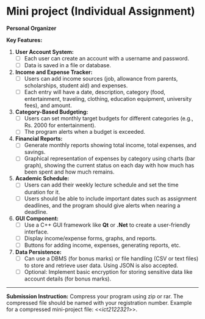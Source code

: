 # Mini project (Individual Assignment)

**Personal Organizer**

**Key Features:**

1. **User Account System:**
   - [ ] Each user can create an account with a username and password.
   - [ ] Data is saved in a file or database.

2. **Income and Expense Tracker:**
   - [ ] Users can add income sources (job, allowance from parents, scholarships, student aid) and expenses.
   - [ ] Each entry will have a date, description, category (food, entertainment, traveling, clothing, education equipment, university fees), and amount.

3. **Category-Based Budgeting:**
   - [ ] Users can set monthly target budgets for different categories (e.g., Rs. 2000 for entertainment).
   - [ ] The program alerts when a budget is exceeded.

4. **Financial Reports:**
   - [ ] Generate monthly reports showing total income, total expenses, and savings.
   - [ ] Graphical representation of expenses by category using charts (bar graph), showing the current status on each day with how much has been spent and how much remains.

5. **Academic Schedule:**
   - [ ] Users can add their weekly lecture schedule and set the time duration for it.
   - [ ] Users should be able to include important dates such as assignment deadlines, and the program should give alerts when nearing a deadline.

6. **GUI Component:**
   - [ ] Use a C++ GUI framework like **Qt** or **.Net** to create a user-friendly interface.
   - [ ] Display income/expense forms, graphs, and reports.
   - [ ] Buttons for adding income, expenses, generating reports, etc.

7. **Data Persistence:**
   - [ ] Can use a DBMS (for bonus marks) or file handling (CSV or text files) to store and retrieve user data. Using JSON is also accepted.
   - [ ] Optional: Implement basic encryption for storing sensitive data like account details (for bonus marks).

---

**Submission Instruction:**
Compress your program using zip or rar. The compressed file should be named with your registration number. Example for a compressed mini-project file: <<*ict2122321*>>.

